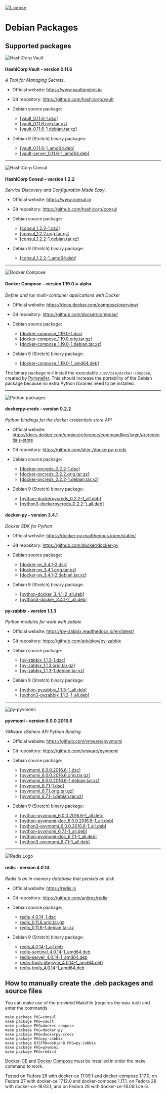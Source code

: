 [![License](https://img.shields.io/badge/License-Apache--2.0-blue.svg)](https://spdx.org/licenses/Apache-2.0.html)

# Debian Packages

## Supported packages

![](images/HashiCorp-Vault-logo.png?raw=true "HashiCorp Vault")

#### HashiCorp Vault - version 0.11.6

_A Tool for Managing Secrets_.

* Official website: https://www.vaultproject.io
* Git repository: https://github.com/hashicorp/vault

* Debian source package:
  * [[vault_0.11.6-1.dsc]][vault-dsc]
  * [[vault_0.11.6.orig.tar.gz]][vault-orig]
  * [[vault_0.11.6-1.debian.tar.xz]][vault-debian]

* Debian 9 (Stretch) binary packages:
  * [[vault_0.11.6-1_amd64.deb]][vault-debpkg]
  * [[vault-server_0.11.6-1_amd64.deb]][vault-server-debpkg]

---

![](images/HashiCorp-Consul-logo.png?raw=true "HashiCorp Consul")

#### HashiCorp Consul - version 1.2.2

_Service Discovery and Configuration Made Easy_.

* Official website: https://www.consul.io
* Git repository: https://github.com/hashicorp/consul

* Debian source package:
  * [[consul_1.2.2-1.dsc]][consul-dsc]
  * [[consul_1.2.2.orig.tar.gz]][consul-orig]
  * [[consul_1.2.2-1.debian.tar.xz]][consul-debian]

* Debian 9 (Stretch) binary package:
  * [[consul_1.2.2-1_amd64.deb]][consul-debpkg]

---

![Docker Compose](https://github.com/docker/compose/blob/master/logo.png?raw=true "Docker Compose Logo")

#### Docker Compose - version 1.19.0 :boom: alpha

_Define and run multi-container applications with Docker_

* Official website: https://docs.docker.com/compose/overview/
* Git repository: https://github.com/docker/compose/

* Debian source package:
  * [[docker-compose_1.19.0-1.dsc]][docker-compose-dsc]
  * [[docker-compose_1.19.0.orig.tar.gz]][docker-compose-orig]
  * [[docker-compose_1.19.0-1.debian.tar.xz]][docker-compose-debian]

* Debian 9 (Stretch) binary package:
  * [[docker-compose_1.19.0-1_amd64.deb]][docker-compose-debpkg]

The binary package will install the executable `/usr/bin/docker-compose`, created by
[PyInstaller][pyinstaller]. This should increase the portability of the Debian package
because no extra Python libraries need to be installed.

---

![Python packages](https://www.python.org/static/community_logos/python-logo.png?raw=true "Python Logo")

#### dockerpy-creds - version 0.2.2

_Python bindings for the docker credentials store API_

* Official website: https://docs.docker.com/engine/reference/commandline/login/#/credentials-store
* Git repository: https://github.com/shin-/dockerpy-creds

* Debian source package:
  * [[docker-pycreds_0.2.2-1.dsc]][dockerpy-creds-dsc]
  * [[docker-pycreds_0.2.2.orig.tar.gz]][dockerpy-creds-orig]
  * [[docker-pycreds_0.2.2-1.debian.tar.xz]][dockerpy-creds-debian]

* Debian 9 (Stretch) binary package:
  * [[python-dockerpycreds_0.2.2-1_all.deb]][python-dockerpy-creds-debpkg]
  * [[python3-dockerpycreds_0.2.2-1_all.deb]][python3-dockerpy-creds-debpkg]

#### docker-py - version 3.4.1

_Docker SDK for Python_

* Official website: https://docker-py.readthedocs.io/en/stable/
* Git repository: https://github.com/docker/docker-py

* Debian source package:
  * [[docker-py_3.4.1-2.dsc]][docker-py-dsc]
  * [[docker-py_3.4.1.orig.tar.gz]][docker-py-orig]
  * [[docker-py_3.4.1-2.debian.tar.xz]][docker-py-debian]

* Debian 9 (Stretch) binary package:
  * [[python-docker_3.4.1-2_all.deb]][python-docker-debpkg]
  * [[python3-docker_3.4.1-2_all.deb]][python3-docker-debpkg]

#### py-zabbix - version 1.1.3

_Python modules for work with zabbix_

* Official website: https://py-zabbix.readthedocs.io/en/latest/
* Git repository: https://github.com/adubkov/py-zabbix

* Debian source package:
  * [[py-zabbix_1.1.3-1.dsc]][py-zabbix-dsc]
  * [[py-zabbix_1.1.3.orig.tar.gz]][py-zabbix-orig]
  * [[py-zabbix_1.1.3-1.debian.tar.xz]][py-zabbix-debian]

* Debian 9 (Stretch) binary package:
  * [[python-pyzabbix_1.1.3-1_all.deb]][python-zabbix-debpkg]
  * [[python3-pyzabbix_1.1.3-1_all.deb]][python3-zabbix-debpkg]

---

![py-pyvmomi](https://upload.wikimedia.org/wikipedia/commons/9/9a/Vmware.svg "VMWare Logo")

#### pyvmomi - version 6.0.0.2016.6

_VMware vSphere API Python Binding_

* Official website: https://github.com/vmware/pyvmomi
* Git repository: https://github.com/vmware/pyvmomi

* Debian source package:
  * [[pyvmomi_6.0.0.2016.6-1.dsc]][pyvmomi-dsc]
  * [[pyvmomi_6.0.0.2016.6.orig.tar.gz]][pyvmomi-orig]
  * [[pyvmomi_6.0.0.2016.6-1.debian.tar.xz]][pyvmomi-debian]
  * [[pyvmomi_6.7.1-1.dsc]][pyvmomi-dsc-2]
  * [[pyvmomi_6.7.1.orig.tar.gz]][pyvmomi-orig-2]
  * [[pyvmomi_6.7.1-1.debian.tar.xz]][pyvmomi-debian-2]

* Debian 9 (Stretch) binary package:
  * [[python-pyvmomi_6.0.0.2016.6-1_all.deb]][python-pyvmomi-debpkg]
  * [[python-pyvmomi-doc_6.0.0.2016.6-1_all.deb]][python-pyvmomi-doc-debpkg]
  * [[python3-pyvmomi_6.0.0.2016.6-1_all.deb]][python3-pyvmomi-debpkg]
  * [[python-pyvmomi_6.7.1-1_all.deb]][python-pyvmomi-debpkg-2]
  * [[python-pyvmomi-doc_6.7.1-1_all.deb]][python-pyvmomi-doc-debpkg-2]
  * [[python3-pyvmomi_6.7.1-1_all.deb]][python3-pyvmomi-debpkg-2]

---

![](images/Redis-logo.svg.png?raw=true "Redis Logo")

#### redis - version 4.0.14

_Redis is an in-memory database that persists on disk_

* Official website: https://redis.io
* Git repository: https://github.com/antirez/redis

* Debian source package:
  * [redis_4.0.14-1.dsc][redis4-dsc]
  * [redis_0.11.6.orig.tar.gz][redis4-orig]
  * [redis_0.11.6-1.debian.tar.xz][redis4-debian]

* Debian 9 (Stretch) binary package:
  * [redis_4.0.14-1_all.deb][redis4-debpkg]
  * [redis-sentinel_4.0.14-1_amd64.deb][redis4-sentinel-debpkg]
  * [redis-server_4.0.14-1_amd64.deb][redis4-server-debpkg]
  * [redis-tools-dbgsym_4.0.14-1_amd64.deb][redis4-tools-dbgsym-debpkg]
  * [redis-tools_4.0.14-1_amd64.deb][redis4-redis-tools-debpkg]

## How to manually create the .deb packages and source files

You can make use of the provided Makefile (requires the `make` tool)
and enter the commands

    make package PKG=consul
    make package PKG=vault
    make package PKG=docker-compose
    make package PKG=docker-py
    make package PKG=dockerpy-creds
    make package PKG=py-zabbix
    make package DISTRO=debian8 PKG=py-zabbix
    make package PKG=pyvmomi
    make package PKG=redis4

[Docker-CE][docker-ce] and [Docker Compose][docker-compose] must be installed in order
the make command to work.

Tested on Fedora 26 with docker-ce 17.09.1 and docker-compose 1.17.0,
on Fedora 27 with docker-ce 17.12.0 and docker-compose 1.17.1,
on Fedora 28 with docker-ce-18.03.1, and on Fedora 29 with docker-ce-18.06.1.ce-3.

[docker-ce]: https://www.docker.com/community-edition/
[docker-compose]: https://docs.docker.com/compose/
[pyinstaller]: http://www.pyinstaller.org/

[consul-debpkg]: https://github.com/madrisan/debian-packages/releases/download/v0.6.0/consul_1.2.2-1_amd64.deb
[consul-debian]: https://github.com/madrisan/debian-packages/releases/download/v0.6.0/consul_1.2.2-1.debian.tar.xz
[consul-dsc]: https://github.com/madrisan/debian-packages/releases/download/v0.6.0/consul_1.2.2-1.dsc
[consul-orig]: https://github.com/madrisan/debian-packages/releases/download/v0.6.0/consul_1.2.2.orig.tar.gz

[docker-compose-debpkg]: https://github.com/madrisan/debian-packages/releases/download/v0.6.0/docker-compose_1.19.0-1_amd64.deb
[docker-compose-debian]: https://github.com/madrisan/debian-packages/releases/download/v0.6.0/docker-compose_1.19.0-1.debian.tar.xz
[docker-compose-dsc]: https://github.com/madrisan/debian-packages/releases/download/v0.6.0/docker-compose_1.19.0-1.dsc
[docker-compose-orig]: https://github.com/madrisan/debian-packages/releases/download/v0.6.0/docker-compose_1.19.0.orig.tar.gz

[vault-debpkg]: https://github.com/madrisan/debian-packages/releases/download/v0.6.0/vault_0.11.6-1_amd64.deb
[vault-server-debpkg]: https://github.com/madrisan/debian-packages/releases/download/v0.6.0/vault-server_0.11.6-1_amd64.deb
[vault-debian]: https://github.com/madrisan/debian-packages/releases/download/v0.6.0/vault_0.11.6-1.debian.tar.xz
[vault-dsc]: https://github.com/madrisan/debian-packages/releases/download/v0.6.0/vault_0.11.6-1.dsc
[vault-orig]: https://github.com/madrisan/debian-packages/releases/download/v0.6.0/vault_0.11.6.orig.tar.gz

[python-dockerpy-creds-debpkg]: https://github.com/madrisan/debian-packages/releases/download/v0.6.0/python-dockerpycreds_0.2.2-1_all.deb
[python3-dockerpy-creds-debpkg]: https://github.com/madrisan/debian-packages/releases/download/v0.6.0/python3-dockerpycreds_0.2.2-1_all.deb
[dockerpy-creds-debian]: https://github.com/madrisan/debian-packages/releases/download/v0.6.0/docker-pycreds_0.2.2-1.debian.tar.xz
[dockerpy-creds-dsc]: https://github.com/madrisan/debian-packages/releases/download/v0.6.0/docker-pycreds_0.2.2-1.dsc
[dockerpy-creds-orig]: https://github.com/madrisan/debian-packages/releases/download/v0.6.0/docker-pycreds_0.2.2.orig.tar.gz

[python-docker-debpkg]: https://github.com/madrisan/debian-packages/releases/download/v0.6.0/python-docker_3.4.1-2_all.deb
[python3-docker-debpkg]: https://github.com/madrisan/debian-packages/releases/download/v0.6.0/python3-docker_3.4.1-2_all.deb
[docker-py-debian]: https://github.com/madrisan/debian-packages/releases/download/v0.6.0/python-docker_3.4.1-2.debian.tar.xz
[docker-py-dsc]: https://github.com/madrisan/debian-packages/releases/download/v0.6.0/python-docker_3.4.1-2.dsc
[docker-py-orig]: https://github.com/madrisan/debian-packages/releases/download/v0.6.0/python-docker_3.4.1.orig.tar.gz

[python-zabbix-debpkg]: https://github.com/madrisan/debian-packages/releases/download/v0.6.0/python-pyzabbix_1.1.3-1_all.deb
[python3-zabbix-debpkg]: https://github.com/madrisan/debian-packages/releases/download/v0.6.0/python3-pyzabbix_1.1.3-1_all.deb
[py-zabbix-debian]: https://github.com/madrisan/debian-packages/releases/download/v0.6.0/py-zabbix_1.1.3-1.debian.tar.xz
[py-zabbix-dsc]: https://github.com/madrisan/debian-packages/releases/download/v0.6.0/py-zabbix_1.1.3-1.dsc
[py-zabbix-orig]: https://github.com/madrisan/debian-packages/releases/download/v0.6.0/py-zabbix_1.1.3.orig.tar.gz

[python-pyvmomi-debpkg]: https://github.com/madrisan/debian-packages/releases/download/v0.6.0/python-pyvmomi_6.0.0.2016.6-1_all.deb
[python-pyvmomi-doc-debpkg]: https://github.com/madrisan/debian-packages/releases/download/v0.6.0/python-pyvmomi-doc_6.0.0.2016.6-1_all.deb
[python3-pyvmomi-debpkg]: https://github.com/madrisan/debian-packages/releases/download/v0.6.0/python3-pyvmomi_6.0.0.2016.6-1_all.deb
[pyvmomi-debian]: https://github.com/madrisan/debian-packages/releases/download/v0.6.0/pyvmomi_6.0.0.2016.6-1.debian.tar.xz
[pyvmomi-dsc]: https://github.com/madrisan/debian-packages/releases/download/v0.6.0/pyvmomi_6.0.0.2016.6-1.dsc
[pyvmomi-orig]: https://github.com/madrisan/debian-packages/releases/download/v0.6.0/pyvmomi_6.0.0.2016.6.orig.tar.gz

[python-pyvmomi-debpkg-2]: https://github.com/madrisan/debian-packages/releases/download/v0.6.0/python-pyvmomi_6.7.1-1_all.deb
[python-pyvmomi-doc-debpkg-2]: https://github.com/madrisan/debian-packages/releases/download/v0.6.0/python-pyvmomi-doc_6.7.1-1_all.deb
[python3-pyvmomi-debpkg-2]: https://github.com/madrisan/debian-packages/releases/download/v0.6.0/python3-pyvmomi_6.7.1-1_all.deb
[pyvmomi-debian-2]: https://github.com/madrisan/debian-packages/releases/download/v0.6.0/pyvmomi_6.7.1-1.debian.tar.xz
[pyvmomi-dsc-2]: https://github.com/madrisan/debian-packages/releases/download/v0.6.0/pyvmomi_6.7.1-1.dsc
[pyvmomi-orig-2]: https://github.com/madrisan/debian-packages/releases/download/v0.6.0/pyvmomi_6.7.1.orig.tar.gz

[redis4-debpkg]: https://github.com/madrisan/debian-packages/releases/download/v0.6.0/redis_4.0.14-1_all.deb
[redis4-sentinel-debpkg]: https://github.com/madrisan/debian-packages/releases/download/v0.6.0/redis-sentinel_4.0.14-1_amd64.deb
[redis4-server-debpkg]: https://github.com/madrisan/debian-packages/releases/download/v0.6.0/redis-server_4.0.14-1_amd64.deb
[redis4-tools-dbgsym-debpkg]: https://github.com/madrisan/debian-packages/releases/download/v0.6.0/redis-tools-dbgsym_4.0.14-1_amd64.deb
[redis4-redis-tools-debpkg]: https://github.com/madrisan/debian-packages/releases/download/v0.6.0/redis-tools_4.0.14-1_amd64.deb
[redis4-debian]: https://github.com/madrisan/debian-packages/releases/download/v0.6.0/redis_4.0.14-1.debian.tar.xz
[redis4-dsc]: https://github.com/madrisan/debian-packages/releases/download/v0.6.0/redis_4.0.14-1.dsc
[redis4-orig]: https://github.com/madrisan/debian-packages/releases/download/v0.6.0/redis_4.0.14.orig.tar.gz

